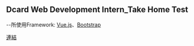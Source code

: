 ## Dcard Web Development Intern_Take Home Test

--所使用Framework: [Vue.js](https://vuejs.org/)、[Bootstrap](https://getbootstrap.com/)

[連結](https://dannnyliang.github.io/vue-todolist/vue-todo.html)
